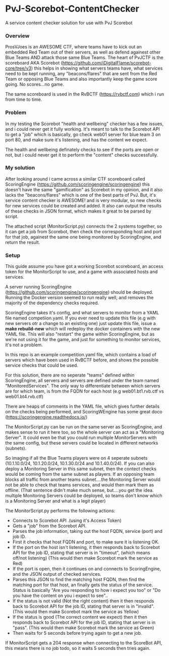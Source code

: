# PvJ-Scorebot-ContentChecker
A service content checker solution for use with PvJ Scorebot

### Overview ###
ProsVJoes is an AWESOME CTF, where teams have to kick out an embedded Red Team out of their servers, as well as defend againest other Blue Teams AND attack those same Blue Teams.
The heart of PvJCTF is the scoreboard AKA Scorebot (https://github.com/iDigitalFlame/scorebot-core/tree/v3) this helps in showing what servers teams have, what services need to be kept running, any "beacons/flares" that are sent from the Red Team or opposing Blue Teams and also importantly keep the game score going.  No scores...no game.

The same scoreboard is used in the RvBCTF (https://rvbctf.com) which i run from time to time.

### Problem ###
In my testing the Scorebot "health and wellbeing" checker has a few issues, and i could never get it fully working.
It's meant to talk to the Scorebot API to get a "job" which is basically, go check web01 server for blue team 3 on port 80, and make sure it's listening, and has the content we expect.

The health and wellbeing definately checks to see if the ports are open or not, but i could never get it to perform the "content" checks successfully.

### My solution ###
After looking around i came across a similar CTF scoreboard called ScoringEngine (https://github.com/scoringengine/scoringengine) this doesn't have the same "gamification" as Scorebot in my opinion, and it also lacks the "beacons/flares" which is one of the best parts of PvJ.  But, it's service content checker is AWESOME! and is very modular, so new checks for new services could be created and added.
It also can output the results of these checks in JSON format, which makes it great to be parsed by script.

The attached script (MonitorScript.py) connects the 2 systems together, so it can get a job from Scorebot, then check the corresponding host and port for that job, againest the same one being monitored by ScoringEngine, and return the result.

### Setup ###
This guide assume you have got a working Scorebot scoreboard, an access token for the MonitorScript to use, and a game with associated hosts and services.

A server running ScoringEngine (https://github.com/scoringengine/scoringengine) should be deployed. Running the Docker version seemed to run really well, and removes the majority of the dependency checks required.

ScoringEngine takes it's config, and what servers to monitor from a YAML file named competiion.yaml.  If you ever need to update this file (e.g with new servers otr a change to an existing one) just update this file, issue a **make rebuild-new** which will redeploy the docker containers with the new YAML file.
This will also "restart" the game within ScoringEngine, but as we're not using it for the game, and just for something to monitor services, it's not a problem.

In this repo is an example competition.yaml file, which contains a load of servers which have been used in RvBCTF before, and shows the possible service checks that could be used.

For this solution, there are no seperate "teams" defined within ScoringEngine, all servers and servers are defined under the team named "MonitoredServices".  The only way to differentiate between which servers are for which team, is from the FQDN for each host (e.g web01.bt1.rvb.ctf vs web01.bt4.rvb.ctf)

There are heaps of comments in the YAML file, which gives further details on the checks being performed, and ScoringWEngine has some great doco (https://scoringengine.readthedocs.io/)

The MonitorScript.py can be run on the same server as ScoringEngine, and makes sense to run it here too, so the whole server can act as a "Monitoring Server".
It could even be that you could run multiple MonitorServers with the same config, but these servers could be located in different networks (subnets).

So imaging if all the Blue Teams players were on 4 seperate subnets (10.1.10.0/24, 10.1.20.0/24, 10.1.30.0/24 and 10.1.40.0/24).  If you can also deploy a Monitoring Server in this same subnet, then the contect checks would be coming from the same subnet as players.  If an opposing team blocks all traffic from another teams subnet....the Monitoring Server would not be able to check that teams services, and would then mark them as offline. (That sentence didn't make much sense, but....you get the idea.  multiple Monitoring Servers could be deployed, so teams don't know which is a Monitoring Server and what is a legit player)

The MonitorScript.py performs the following actions:

- Connects to Scorebot API .(using it's Access Token)
- Gets a "job" from the Scorebot API.
- Parses the job information, taking out the host FQDN, service (port)  and job ID.
- First it checks that host FQDN and port, to make sure it is listening OK.
- If the port on the host isn't listening, it then responds back to Scorebot API for the job ID, stating that server is in "timeout", (which means off/not listening) (This would then make Scorebot mark the service as Red)
- If the port is open, then it continues on and connects to ScoringEngine, and the JSON output of checked services.
- Parses this JSON to find the matching host FQDN, then find the matching port for that host, an finally gets the status of the service.  Status is basically "Are you responding to how i expect you too" or "Do you have the content on you i expect to see"..
- If the status is not valid (Not the right content) then it then responds back to Scorebot API for the job ID, stating that server is in "invalid". (This would then make Scorebot mark the service as Yellow)
- If the status is good (The correct content we expect) then it then responds back to Scorebot API for the job ID, stating that server is in "pass". (This would then make Scorebot mark the service as Green)
- Then waits for 5 seconds before trying again to get a new job.

If MonitorScript gets a 204 response when connecting to the ScoreBot API, this means there is no job todo, so it waits 5 seconds then tries again.
